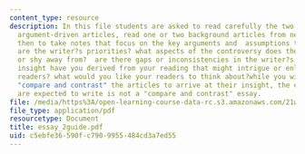 ```yaml
---
content_type: resource
description: In this file students are asked to read carefully the two (or three)
  argument-driven articles, read one or two background articles from news sources
  then to take notes that focus on the key arguments and  assumptions that is what
  are the writer?s priorities? what aspects of the controversy does the writer overlook
  or shy away from?  are there gaps or inconsistencies in the writer?s argument?what
  insight have you derived from your reading that might intrigue or enlighten your
  readers? what would you like your readers to think about?while you will inevitably
  "compare and contrast" the articles to arrive at their insight, the essay that students
  are expected to write is not a "compare and contrast" essay.
file: /media/https%3A/open-learning-course-data-rc.s3.amazonaws.com/21w-730-3-writing-and-the-environment-spring-2005/c5ebfe36590fc7909955484cd3a7ed55_essay_2guide.pdf
file_type: application/pdf
resourcetype: Document
title: essay_2guide.pdf
uid: c5ebfe36-590f-c790-9955-484cd3a7ed55
---
```

